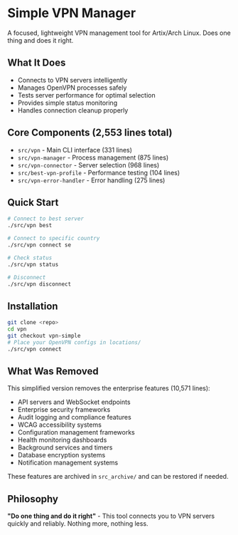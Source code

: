 # Simple VPN Manager

A focused, lightweight VPN management tool for Artix/Arch Linux. Does one thing and does it right.

## What It Does

- Connects to VPN servers intelligently
- Manages OpenVPN processes safely
- Tests server performance for optimal selection
- Provides simple status monitoring
- Handles connection cleanup properly

## Core Components (2,553 lines total)

- `src/vpn` - Main CLI interface (331 lines)
- `src/vpn-manager` - Process management (875 lines)
- `src/vpn-connector` - Server selection (968 lines)
- `src/best-vpn-profile` - Performance testing (104 lines)
- `src/vpn-error-handler` - Error handling (275 lines)

## Quick Start

```bash
# Connect to best server
./src/vpn best

# Connect to specific country
./src/vpn connect se

# Check status
./src/vpn status

# Disconnect
./src/vpn disconnect
```

## Installation

```bash
git clone <repo>
cd vpn
git checkout vpn-simple
# Place your OpenVPN configs in locations/
./src/vpn connect
```

## What Was Removed

This simplified version removes the enterprise features (10,571 lines):
- API servers and WebSocket endpoints
- Enterprise security frameworks
- Audit logging and compliance features
- WCAG accessibility systems
- Configuration management frameworks
- Health monitoring dashboards
- Background services and timers
- Database encryption systems
- Notification management systems

These features are archived in `src_archive/` and can be restored if needed.

## Philosophy

**"Do one thing and do it right"** - This tool connects you to VPN servers quickly and reliably. Nothing more, nothing less.
